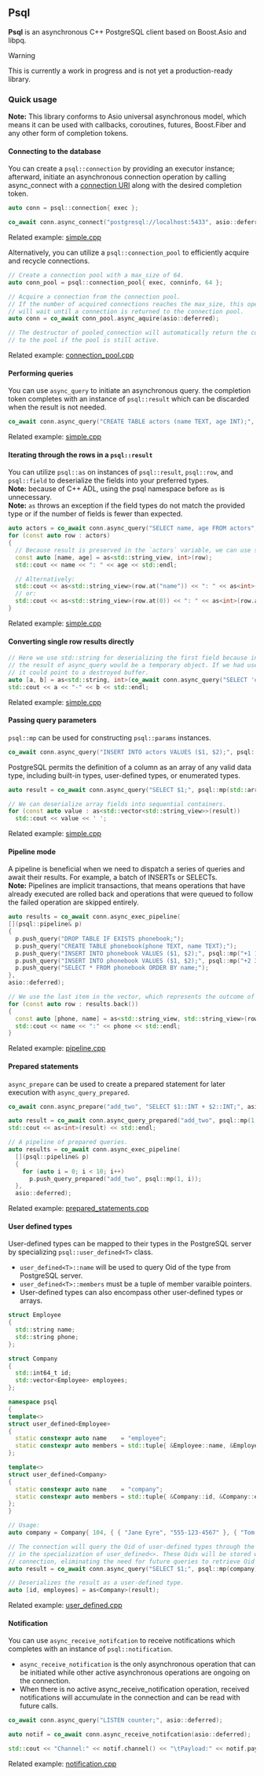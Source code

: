 ## Psql

**Psql** is an asynchronous C++ PostgreSQL client based on Boost.Asio and libpq.

> [!WARNING]  
> This is currently a work in progress and is not yet a production-ready library.

### Quick usage

**Note:** This library conforms to Asio universal asynchronous model, which means it can be used with callbacks, coroutines, futures, Boost.Fiber and any other form of completion tokens.


#### Connecting to the database

You can create a `psql::connection` by providing an executor instance; afterward, initiate an asynchronous connection operation by calling async_connect with a [connection URI](https://www.postgresql.org/docs/15/libpq-connect.html#LIBPQ-CONNSTRING) along with the desired completion token.

```C++
auto conn = psql::connection{ exec };

co_await conn.async_connect("postgresql://localhost:5433", asio::deferred);
```
Related example: [simple.cpp](example/simple.cpp)


Alternatively, you can utilize a `psql::connection_pool` to efficiently acquire and recycle connections.

```C++
// Create a connection pool with a max_size of 64.
auto conn_pool = psql::connection_pool{ exec, conninfo, 64 };

// Acquire a connection from the connection pool.
// If the number of acquired connections reaches the max_size, this operation
// will wait until a connection is returned to the connection pool.
auto conn = co_await conn_pool.async_aquire(asio::deferred);

// The destructor of pooled_connection will automatically return the connection
// to the pool if the pool is still active.
```
Related example: [connection_pool.cpp](example/connection_pool.cpp)


#### Performing queries

You can use `async_query` to initiate an asynchronous query. the completion token completes with an instance of `psql::result` which can be discarded when the result is not needed.

```C++
co_await conn.async_query("CREATE TABLE actors (name TEXT, age INT);", asio::deferred);
```
Related example: [simple.cpp](example/simple.cpp)


#### Iterating through the rows in a `psql::result`

You can utilize `psql::as` on instances of `psql::result`, `psql::row`, and `psql::field` to deserialize the fields into your preferred types.  
**Note:** because of C++ ADL, using the psql namespace before `as` is unnecessary.  
**Note:** `as` throws an exception if the field types do not match the provided type or if the number of fields is fewer than expected.  

```C++
auto actors = co_await conn.async_query("SELECT name, age FROM actors", asio::deferred);
for (const auto row : actors)
{
  // Because result is preserved in the `actors` variable, we can use std::string_view for accessing TEXT fields.
  const auto [name, age] = as<std::string_view, int>(row);
  std::cout << name << ": " << age << std::endl;

  // Alternatively:
  std::cout << as<std::string_view>(row.at("name")) << ": " << as<int>(row.at("age"))  << std::endl;
  // or:
  std::cout << as<std::string_view>(row.at(0)) << ": " << as<int>(row.at(1)) << std::endl;
}
```
Related example: [simple.cpp](example/simple.cpp)


#### Converting single row results directly

```C++
// Here we use std::string for deserializing the first field because in this scenario,
// the result of async_query would be a temporary object. If we had used std::string_view,
// it could point to a destroyed buffer.
auto [a, b] = as<std::string, int>(co_await conn.async_query("SELECT 'one'::TEXT, 2;", asio::deferred));
std::cout << a << "-" << b << std::endl;
```
Related example: [simple.cpp](example/simple.cpp)


#### Passing query parameters

`psql::mp` can be used for constructing `psql::params` instances.

```C++
co_await conn.async_query("INSERT INTO actors VALUES ($1, $2);", psql::mp("Bruce Lee", 32), asio::deferred);
```

PostgreSQL permits the definition of a column as an array of any valid data type, including built-in types, user-defined types, or enumerated types.
```C++
auto result = co_await conn.async_query("SELECT $1;", psql::mp(std::array{ "1", "2", "3" }), asio::deferred);

// We can deserialize array fields into sequential containers.
for (const auto value : as<std::vector<std::string_view>>(result))
  std::cout << value << ' ';
```
Related example: [simple.cpp](example/simple.cpp)


#### Pipeline mode

A pipeline is beneficial when we need to dispatch a series of queries and await their results. For example, a batch of INSERTs or SELECTs.  
**Note:** Pipelines are implicit transactions, that means operations that have already executed are rolled back and operations that were queued to follow the failed operation are skipped entirely.
```C++
auto results = co_await conn.async_exec_pipeline(
[](psql::pipeline& p)
{
  p.push_query("DROP TABLE IF EXISTS phonebook;");
  p.push_query("CREATE TABLE phonebook(phone TEXT, name TEXT);");
  p.push_query("INSERT INTO phonebook VALUES ($1, $2);", psql::mp("+1 111 444 7777", "Jake"));
  p.push_query("INSERT INTO phonebook VALUES ($1, $2);", psql::mp("+2 333 222 3333", "Amie"));
  p.push_query("SELECT * FROM phonebook ORDER BY name;");
},
asio::deferred);

// We use the last item in the vector, which represents the outcome of the SELECT query.
for (const auto row : results.back())
{
  const auto [phone, name] = as<std::string_view, std::string_view>(row);
  std::cout << name << ":" << phone << std::endl;
}
```
Related example: [pipeline.cpp](example/pipeline.cpp)


#### Prepared statements

`async_prepare` can be used to create a prepared statement for later execution with `async_query_prepared`.
``` C++
co_await conn.async_prepare("add_two", "SELECT $1::INT + $2::INT;", asio::deferred);

auto result = co_await conn.async_query_prepared("add_two", psql::mp(1, 2), asio::deferred);
std::cout << as<int>(result) << std::endl;

// A pipeline of prepared queries.
auto results = co_await conn.async_exec_pipeline(
  [](psql::pipeline& p)
  {
    for (auto i = 0; i < 10; i++)
      p.push_query_prepared("add_two", psql::mp(1, i));
  },
  asio::deferred);
```
Related example: [prepared_statements.cpp](example/prepared_statements.cpp)


#### User defined types

User-defined types can be mapped to their types in the PostgreSQL server by specializing `psql::user_defined<T>` class.
* `user_defined<T>::name` will be used to query Oid of the type from PostgreSQL server.
* `user_defined<T>::members` must be a tuple of member varaible pointers.
* User-defined types can also encompass other user-defined types or arrays.

``` C++
struct Employee
{
  std::string name;
  std::string phone;
};

struct Company
{
  std::int64_t id;
  std::vector<Employee> employees;
};

namespace psql
{
template<>
struct user_defined<Employee>
{
  static constexpr auto name    = "employee";
  static constexpr auto members = std::tuple{ &Employee::name, &Employee::phone };
};

template<>
struct user_defined<Company>
{
  static constexpr auto name    = "company";
  static constexpr auto members = std::tuple{ &Company::id, &Company::employees };
};
}

// Usage:
auto company = Company{ 104, { { "Jane Eyre", "555-123-4567" }, { "Tom Hanks", "555-987-6543" } } };

// The connection will query the Oid of user-defined types through the provided name
// in the specialization of user_defined<>. These Oids will be stored within the
// connection, eliminating the need for future queries to retrieve Oid values.
auto result = co_await conn.async_query("SELECT $1;", psql::mp(company), asio::deferred);

// Deserializes the result as a user-defined type.
auto [id, employees] = as<Company>(result);
```
Related example: [user_defined.cpp](example/user_defined.cpp)


#### Notification

You can use `async_receive_notifcation` to receive notifications which completes with an instance of `psql::notification`.  

* `async_receive_notification` is the only asynchronous operation that can be initiated while other active asynchronous operations are ongoing on the connection.  
* When there is no active async_receive_notification operation, received notifications will accumulate in the connection and can be read with future calls.  

```C++
co_await conn.async_query("LISTEN counter;", asio::deferred);

auto notif = co_await conn.async_receive_notifcation(asio::deferred);

std::cout << "Channel:" << notif.channel() << "\tPayload:" << notif.payload() << std::endl;
```
Related example: [notification.cpp](example/notification.cpp)
